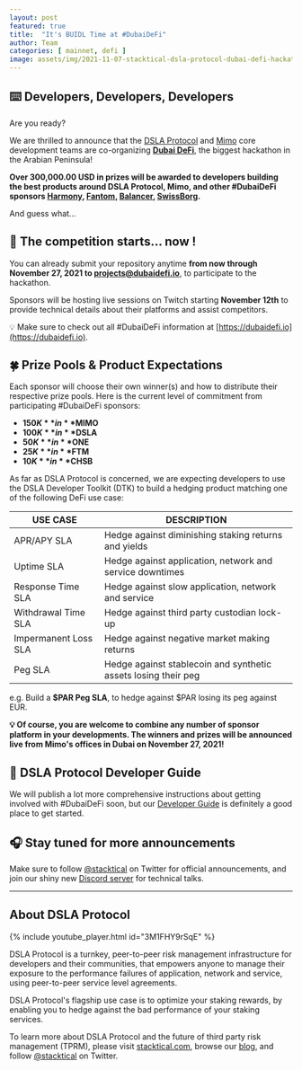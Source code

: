 ```yaml
---
layout: post
featured: true
title:  "It's BUIDL Time at #DubaiDeFi"
author: Team
categories: [ mainnet, defi ]
image: assets/img/2021-11-07-stacktical-dsla-protocol-dubai-defi-hackathon-blockchain-cryptocurrency-fintech-legaltech-insurtech-itsm-slm-sla-defi-nft.jpg
---
```


## ⌨️ Developers, Developers, Developers

Are you ready?

We are thrilled to announce that the [DSLA Protocol](https://stacktical.com) and [Mimo](https://mimo.capital) core development teams are co-organizing [**Dubai DeFi**](https://dubaidefi.io), the biggest hackathon in the Arabian Peninsula!

**Over 300,000.00 USD in prizes will be awarded to developers building the best products around DSLA Protocol, Mimo, and other #DubaiDeFi sponsors [Harmony](https://harmony.one), [Fantom](https://fantom.foundation), [Balancer](https://balancer.fi), [SwissBorg](https://swissborg.com).**

And guess what...

## 🏁 The competition starts... now !

You can already submit your repository anytime **from now through November 27, 2021 to projects@dubaidefi.io**, to participate to the hackathon.

Sponsors will be hosting live sessions on Twitch starting **November 12th** to provide technical details about their platforms and assist competitors.

💡 Make sure to check out all #DubaiDeFi information at [https://dubaidefi.io](https://dubaidefi.io).

## 🍀 Prize Pools & Product Expectations

Each sponsor will choose their own winner(s) and how to distribute their respective prize pools. Here is the current level of commitment from participating #DubaiDeFi sponsors:  

* **$150K** in **$MIMO**  
* **$100K** in **$DSLA**  
* **$50K** in **$ONE**  
* **$25K** in **$FTM**  
* **$10K** in **$CHSB**  

As far as DSLA Protocol is concerned, we are expecting developers to use the DSLA Developer Toolkit (DTK) to build a hedging product matching one of the following DeFi use case:

| USE CASE | DESCRIPTION |
| -------------- | ---------------|
| APR/APY SLA | Hedge against diminishing staking returns and yields |
| Uptime SLA | Hedge against application, network and service downtimes |
| Response Time SLA | Hedge against slow application, network and service |
| Withdrawal Time SLA | Hedge against third party custodian lock-up |
| Impermanent Loss SLA | Hedge against negative market making returns |
| Peg SLA | Hedge against stablecoin and synthetic assets losing their peg |

e.g. Build a **$PAR Peg SLA**, to hedge against $PAR losing its peg against EUR.

**💡 Of course, you are welcome to combine any number of sponsor platform in your developments. The winners and prizes will be announced live from Mimo's offices in Dubai on November 27, 2021!**

## 📔 DSLA Protocol Developer Guide 

We will publish a lot more comprehensive instructions about getting involved with #DubaiDeFi soon, but our [Developer Guide](https://readme.stacktical.com/developer-guide/developer-toolkit-1/quick-start) is definitely a good place to get started.

## 🎧 Stay tuned for more announcements

Make sure to follow [@stacktical](https://twitter.com/Stacktical) on Twitter for official announcements, and join our shiny new [Discord server](https://discord.gg/bknuhcXV) for technical talks.

---

## About DSLA Protocol

{% include youtube_player.html id="3M1FHY9rSqE" %}

DSLA Protocol is a turnkey, peer-to-peer risk management infrastructure for developers and their communities, that empowers anyone to manage their exposure to the performance failures of application, network and service, using peer-to-peer service level agreements.

DSLA Protocol's flagship use case is to optimize your staking rewards, by enabling you to hedge against the bad performance of your staking services.

To learn more about DSLA Protocol and the future of third party risk management (TPRM), please visit [stacktical.com](https://stacktical.com), browse our [blog](https://blog.stacktical.com), and follow [@stacktical](https://twitter.com/Stacktical) on Twitter.
